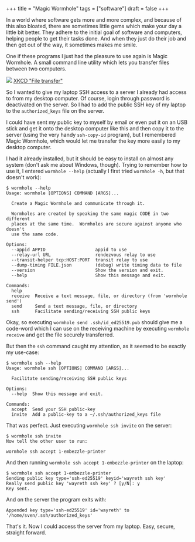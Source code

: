 +++
title = "Magic Wormhole"
tags = ["software"]
draft = false
+++

In a world where software gets more and more complex, and because of this also bloated, there are sometimes little gems which make your day a little bit better. They adhere to the initial goal of software and computers, helping people to get their tasks done. And when they just do their job and then get out of the way, it sometimes makes me smile.

One if these programs I just had the pleasure to use again is Magic Wormhole. A small command line utility which lets you transfer files between two computers.

![](/ox-hugo/2025-05-07_16-41-33_screenshot.png)
[XKCD "File transfer"](https://xkcd.com/949/)

So I wanted to give my laptop SSH access to a server I already had access to from my desktop computer. Of course, login through password is deactivated on the server. So I had to add the public SSH key of my laptop to the `authorized_keys` file on the server.

I could have sent my public key to myself by email or even put it on an USB stick and get it onto the desktop computer like this and then copy it to the server (using the very handy `ssh-copy-id` program), but  I remembered Magic Wormhole, which would let me transfer the key more easily to my desktop computer.

I had it already installed, but it should be easy to install on almost any system (don't ask me about Windows, though). Trying to remember how to use it, I entered `wormhole --help` (actually I first tried `wormhole -h`, but that doesn't work):

```text
$ wormhole --help
Usage: wormhole [OPTIONS] COMMAND [ARGS]...

  Create a Magic Wormhole and communicate through it.

  Wormholes are created by speaking the same magic CODE in two different
  places at the same time.  Wormholes are secure against anyone who doesn't
  use the same code.

Options:
  --appid APPID                   appid to use
  --relay-url URL                 rendezvous relay to use
  --transit-helper tcp:HOST:PORT  transit relay to use
  --dump-timing FILE.json         (debug) write timing data to file
  --version                       Show the version and exit.
  --help                          Show this message and exit.

Commands:
  help
  receive  Receive a text message, file, or directory (from 'wormhole send')
  send     Send a text message, file, or directory
  ssh      Facilitate sending/receiving SSH public keys
```

Okay, so executing `wormhole send .ssh/id_ed25519.pub` should give me a code-word which I can use on the receiving machine by executing `wormhole receive` and get the file securely transferred.

But then the `ssh` command caught my attention, as it seemed to be exactly my use-case:

```text
$ wormhole ssh --help
Usage: wormhole ssh [OPTIONS] COMMAND [ARGS]...

  Facilitate sending/receiving SSH public keys

Options:
  --help  Show this message and exit.

Commands:
  accept  Send your SSH public-key
  invite  Add a public-key to a ~/.ssh/authorized_keys file
```

That was perfect. Just executing `wormhole ssh invite` on the server:

```text
$ wormhole ssh invite
Now tell the other user to run:

wormhole ssh accept 1-embezzle-printer
```

And then running `wormhole ssh accept 1-embezzle-printer` on the laptop:

```text
$ wormhole ssh accept 1-embezzle-printer
Sending public key type='ssh-ed25519' keyid='wayreth ssh key'
Really send public key 'wayreth ssh key' ? [y/N]: y
Key sent.
```

And on the server the program exits with:

```text
Appended key type='ssh-ed25519' id='wayreth' to '/home/sven/.ssh/authorized_keys'
```

That's it. Now I could access the server from my laptop. Easy, secure, straight forward.
